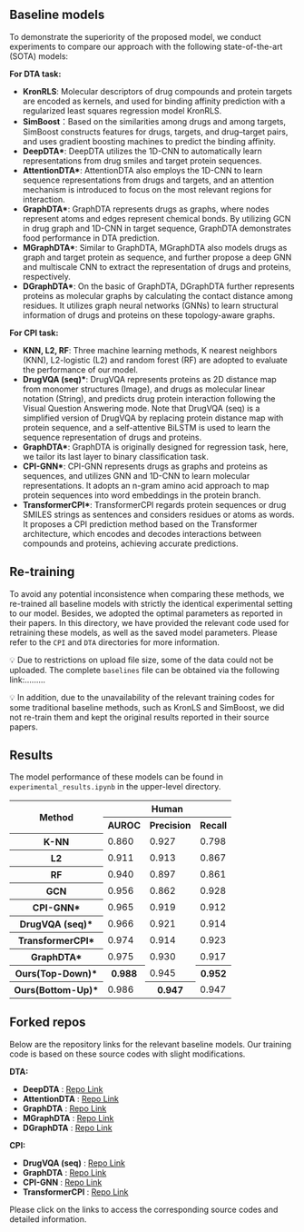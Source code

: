 ## Baseline models
To demonstrate the superiority of the proposed model, we conduct experiments to compare our approach with the following state-of-the-art (SOTA) models:

**For DTA task:**
- **KronRLS**: Molecular descriptors of drug compounds and protein targets are encoded as kernels, and used for binding affinity prediction with a regularized least squares regression model KronRLS.
- **SimBoost**：Based on the similarities among drugs and among targets, SimBoost constructs features for drugs, targets, and drug–target pairs, and uses gradient boosting machines to predict the binding affinity.
- **DeepDTA\***: DeepDTA utilizes the 1D-CNN to automatically learn representations from drug smiles and target protein sequences.
- **AttentionDTA\***: AttentionDTA also employs the 1D-CNN to learn sequence representations from drugs and targets, and an attention mechanism is introduced to focus on the most relevant regions for interaction.
- **GraphDTA\***: GraphDTA represents drugs as graphs, where nodes represent atoms and edges represent chemical bonds. By utilizing GCN in drug graph and 1D-CNN in target sequence, GraphDTA demonstrates food performance in DTA prediction.
- **MGraphDTA\***: Similar to GraphDTA, MGraphDTA also models drugs as graph and target protein as sequence, and further propose a deep GNN and multiscale CNN to extract the representation of drugs and proteins, respectively.
- **DGraphDTA\***: On the basic of GraphDTA, DGraphDTA further represents proteins as molecular graphs by calculating the contact distance among residues. It utilizes graph neural networks (GNNs) to learn structural information of drugs and proteins on these topology-aware graphs.

**For CPI task:**
- **KNN, L2, RF**: Three machine learning methods, K nearest neighbors (KNN), L2-logistic (L2) and random forest (RF) are adopted to evaluate the performance of our model.
- **DrugVQA (seq)\***: DrugVQA represents proteins as 2D distance map from monomer structures (Image), and drugs as molecular linear notation (String), and predicts drug protein interaction following the Visual Question Answering mode. Note that DrugVQA (seq) is a simplified version of DrugVQA by replacing protein distance map with protein sequence, and a self-attentive BiLSTM is used to learn the sequence representation of drugs and proteins.
- **GraphDTA\***: GraphDTA is originally designed for regression task, here, we tailor its last layer to binary classification task.
- **CPI-GNN\***: CPI-GNN represents drugs as graphs and proteins as sequences, and utilizes GNN and 1D-CNN to learn molecular representations. It adopts an n-gram amino acid approach to map protein sequences into word embeddings in the protein branch.
- **TransformerCPI\***: TransformerCPI regards protein sequences or drug SMILES strings as sentences and considers residues or atoms as words. It proposes a CPI prediction method based on the Transformer architecture, which encodes and decodes interactions between compounds and proteins, achieving accurate predictions.

## Re-training
To avoid any potential inconsistence when comparing these methods, we re-trained all baseline models with strictly the identical experimental setting to our model. Besides, we adopted the optimal parameters as reported in their papers. In this directory, we have provided the relevant code used for retraining these models, as well as the saved model parameters. Please refer to the `CPI` and `DTA` directories for more information.

💡 Due to restrictions on upload file size, some of the data could not be uploaded. The complete `baselines` file can be obtained via the following link:.........

💡 In addition, due to the unavailability of the relevant training codes for some traditional baseline methods, such as KronLS and SimBoost, we did not re-train them and kept the original results reported in their source papers.
## Results
The model performance of these models can be found in `experimental_results.ipynb` in the upper-level directory.

<table>
    <tr>
        <th rowspan='2'>Method</th> <th colspan='3'>Human</th>
    </tr>
    <tr>
        <th>AUROC</th><th>Precision</th><th>Recall</th>
    </tr>
    <tr>
        <th>K-NN</th><td>0.860</td><td>0.927</td><td>0.798</td>
    </tr>
    <tr>
        <th>L2</th><td>0.911</td><td>0.913</td><td>0.867</td>
    </tr>
    <tr>
        <th>RF</th><td>0.940</td><td>0.897</td><td>0.861</td>
    </tr>
    <tr>
        <th>GCN</th><td>0.956</td><td>0.862</td><td>0.928</td>
    </tr>
    <tr>
        <th>CPI-GNN*</th><td>0.965</td><td>0.919</td><td>0.912</td>
    </tr>
    <tr>
        <th>DrugVQA (seq)*</th><td>0.966</td><td>0.921</td><td>0.914</td>
    </tr>
    <tr>
        <th>TransformerCPI*</th><td>0.974</td><td>0.914</td><td>0.923</td>
    </tr>
    <tr>
        <th>GraphDTA*</th><td>0.975</td><td>0.930</td><td>0.917</td>
    </tr>
    <tr>
        <th>Ours(Top-Down)*</th><th>0.988</th><td>0.945</td><th>0.952</th>
    </tr>
    <tr>
        <th>Ours(Bottom-Up)*</th><td>0.986</td><th>0.947</th><td>0.947</td>
    </tr>
</table>



## Forked repos

Below are the repository links for the relevant baseline models. Our training code is based on these source codes with slight modifications.

**DTA:**
- **DeepDTA** : [Repo Link ](https://github.com/hkmztrk/DeepDTA)
- **AttentionDTA** : [Repo Link ](https://github.com/zhaoqichang/AttentionDTA_BIBM)
- **GraphDTA** : [Repo Link ](https://github.com/thinng/GraphDTA)
- **MGraphDTA** : [Repo Link ](https://github.com/guaguabujianle/MGraphDTA)
- **DGraphDTA** : [Repo Link ](https://github.com/595693085/DGraphDTA)

**CPI:**
- **DrugVQA (seq)** : [Repo Link ](https://github.com/prokia/drugVQA)
- **GraphDTA** : [Repo Link ](https://github.com/thinng/GraphDTA)
- **CPI-GNN** : [Repo Link ](https://github.com/masashitsubaki/CPI_prediction)
- **TransformerCPI** : [Repo Link ](https://github.com/lifanchen-simm/transformerCPI)

Please click on the links to access the corresponding source codes and detailed information.
